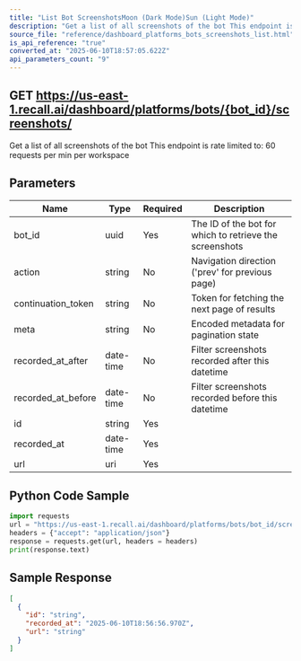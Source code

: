 ```yaml
---
title: "List Bot ScreenshotsMoon (Dark Mode)Sun (Light Mode)"
description: "Get a list of all screenshots of the bot This endpoint is rate limited to: 60 requests per min per workspace"
source_file: "reference/dashboard_platforms_bots_screenshots_list.html"
is_api_reference: "true"
converted_at: "2025-06-10T18:57:05.622Z"
api_parameters_count: "9"
---
```

## GET https://us-east-1.recall.ai/dashboard/platforms/bots/{bot_id}/screenshots/

Get a list of all screenshots of the bot This endpoint is rate limited to: 60 requests per min per workspace

## Parameters

| Name | Type | Required | Description |
| --- | --- | --- | --- |
| bot_id | uuid | Yes | The ID of the bot for which to retrieve the screenshots |
| action | string | No | Navigation direction ('prev' for previous page) |
| continuation_token | string | No | Token for fetching the next page of results |
| meta | string | No | Encoded metadata for pagination state |
| recorded_at_after | date-time | No | Filter screenshots recorded after this datetime |
| recorded_at_before | date-time | No | Filter screenshots recorded before this datetime |
| id | string | Yes |  |
| recorded_at | date-time | Yes |  |
| url | uri | Yes |  |

## Python Code Sample

```python
import requests
url = "https://us-east-1.recall.ai/dashboard/platforms/bots/bot_id/screenshots/"
headers = {"accept": "application/json"}
response = requests.get(url, headers = headers)
print(response.text)
```

## Sample Response

```json
[
  {
    "id": "string",
    "recorded_at": "2025-06-10T18:56:56.970Z",
    "url": "string"
  }
]
```
